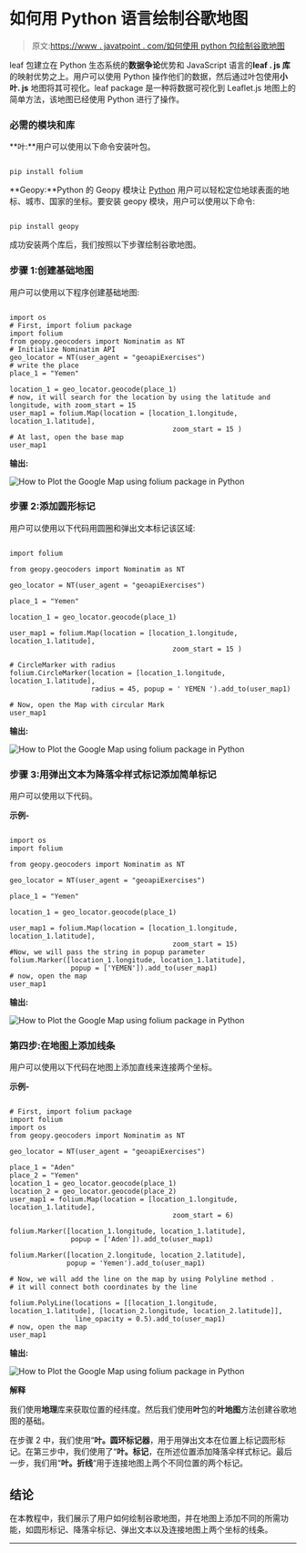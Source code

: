 # 如何用 Python 语言绘制谷歌地图

> 原文:[https://www . javatpoint . com/如何使用 python 包绘制谷歌地图](https://www.javatpoint.com/how-to-plot-the-google-map-using-folium-package-in-python)

leaf 包建立在 Python 生态系统的**数据争论**优势和 JavaScript 语言的**leaf . js 库**的映射优势之上。用户可以使用 Python 操作他们的数据，然后通过叶包使用**小叶. js** 地图将其可视化。leaf package 是一种将数据可视化到 Leaflet.js 地图上的简单方法，该地图已经使用 Python 进行了操作。

### 必需的模块和库

**叶:**用户可以使用以下命令安装叶包。

```

pip install folium

```

**Geopy:**Python 的 Geopy 模块让 [Python](https://www.javatpoint.com/python-tutorial) 用户可以轻松定位地球表面的地标、城市、国家的坐标。要安装 geopy 模块，用户可以使用以下命令:

```

pip install geopy

```

成功安装两个库后，我们按照以下步骤绘制谷歌地图。

### 步骤 1:创建基础地图

用户可以使用以下程序创建基础地图:

```

import os
# First, import folium package
import folium
from geopy.geocoders import Nominatim as NT
# Initialize Nominatim API
geo_locator = NT(user_agent = "geoapiExercises")
# write the place
place_1 = "Yemen"

location_1 = geo_locator.geocode(place_1)
# now, it will search for the location by using the latitude and longitude, with zoom_start = 15
user_map1 = folium.Map(location = [location_1.longitude, location_1.latitude],
                                        zoom_start = 15 )
# At last, open the base map
user_map1

```

**输出:**

![How to Plot the Google Map using folium package in Python](img/9ce219b58513c81edb50da5eeb4e666e.png)

### 步骤 2:添加圆形标记

用户可以使用以下代码用圆圈和弹出文本标记该区域:

```

import folium

from geopy.geocoders import Nominatim as NT

geo_locator = NT(user_agent = "geoapiExercises")

place_1 = "Yemen"

location_1 = geo_locator.geocode(place_1)

user_map1 = folium.Map(location = [location_1.longitude, location_1.latitude],
                                        zoom_start = 15 )

# CircleMarker with radius
folium.CircleMarker(location = [location_1.longitude, location_1.latitude],
                    radius = 45, popup = ' YEMEN ').add_to(user_map1)

# Now, open the Map with circular Mark
user_map1

```

**输出:**

![How to Plot the Google Map using folium package in Python](img/33d6945ebb967444ba52f9c8a34fc6ad.png)

### 步骤 3:用弹出文本为降落伞样式标记添加简单标记

用户可以使用以下代码。

**示例-**

```

import os
import folium

from geopy.geocoders import Nominatim as NT

geo_locator = NT(user_agent = "geoapiExercises")

place_1 = "Yemen"

location_1 = geo_locator.geocode(place_1)

user_map1 = folium.Map(location = [location_1.longitude, location_1.latitude],
                                        zoom_start = 15)
#Now, we will pass the string in popup parameter
folium.Marker([location_1.longitude, location_1.latitude],
               popup = ['YEMEN']).add_to(user_map1)
# now, open the map 
user_map1

```

**输出:**

![How to Plot the Google Map using folium package in Python](img/bf2329cb858eae909fef6c0f04824c26.png)

### 第四步:在地图上添加线条

用户可以使用以下代码在地图上添加直线来连接两个坐标。

**示例-**

```

# First, import folium package
import folium
import os 
from geopy.geocoders import Nominatim as NT

geo_locator = NT(user_agent = "geoapiExercises")

place_1 = "Aden"
place_2 = "Yemen"
location_1 = geo_locator.geocode(place_1)
location_2 = geo_locator.geocode(place_2)
user_map1 = folium.Map(location = [location_1.longitude, location_1.latitude],
                                        zoom_start = 6)

folium.Marker([location_1.longitude, location_1.latitude],
               popup = ['Aden']).add_to(user_map1)

folium.Marker([location_2.longitude, location_2.latitude],
              popup = 'Yemen').add_to(user_map1)

# Now, we will add the line on the map by using Polyline method .
# it will connect both coordinates by the line

folium.PolyLine(locations = [[location_1.longitude, location_1.latitude], [location_2.longitude, location_2.latitude]],
                line_opacity = 0.5).add_to(user_map1)
# now, open the map
user_map1

```

**输出:**

![How to Plot the Google Map using folium package in Python](img/b0734cf6f0b1dee3903f0cde74586895.png)

**解释**

我们使用**地理**库来获取位置的经纬度。然后我们使用**叶**包的**叶地图**方法创建谷歌地图的基础。

在步骤 2 中，我们使用“**叶。圆环标记器**，用于用弹出文本在位置上标记圆形标记。在第三步中，我们使用了“**叶。标记**，在所述位置添加降落伞样式标记。最后一步，我们用“**叶。折线**“用于连接地图上两个不同位置的两个标记。

## 结论

在本教程中，我们展示了用户如何绘制谷歌地图，并在地图上添加不同的所需功能，如圆形标记、降落伞标记、弹出文本以及连接地图上两个坐标的线条。

* * *